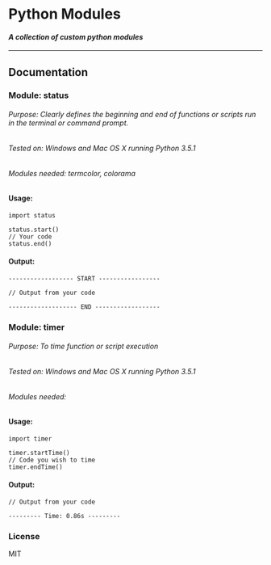 # Python Modules
#### _A collection of custom python modules_
---


## Documentation


### Module: status
###### Purpose: Clearly defines the beginning and end of functions or scripts run in the terminal or command prompt.
###### Tested on: Windows and Mac OS X running Python 3.5.1
###### Modules needed: termcolor, colorama
#### Usage:
    import status
    
    status.start()
    // Your code
    status.end()
#### Output:
    ------------------ START -----------------
     
    // Output from your code
     
    ------------------- END ------------------



### Module: timer
###### Purpose: To time function or script execution
###### Tested on: Windows and Mac OS X running Python 3.5.1
###### Modules needed: 
#### Usage:
    import timer
    
    timer.startTime()
    // Code you wish to time
    timer.endTime()
#### Output:
    // Output from your code
     
    --------- Time: 0.86s ---------


### License
MIT
